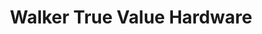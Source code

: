 ---
title: "Walker True Value Hardware"
url: /willowick/walker-true-value-hardware/
shop: hardware
---